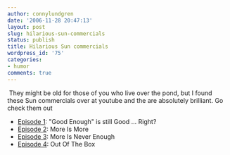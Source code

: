```yaml
---
author: connylundgren
date: '2006-11-28 20:47:13'
layout: post
slug: hilarious-sun-commercials
status: publish
title: Hilarious Sun commercials
wordpress_id: '75'
categories:
- humor
comments: true
---
```


 They might be old for those of you who live over the pond, but I found these
Sun commercials over at youtube and the are absolutely brilliant. Go check
them out

  * [Episode 1](http://www.youtube.com/watch?v=AhFPlWPezF0): "Good Enough" is still Good ... Right?
  * [Episode 2](http://www.youtube.com/watch?v=ZaEsFDjalvw): More Is More
  * [Episode 3](http://www.youtube.com/watch?v=pe9SRFqirgQ): More Is Never Enough
  * [Episode 4](http://www.youtube.com/watch?v=1ilQ7qKMfs0): Out Of The Box

